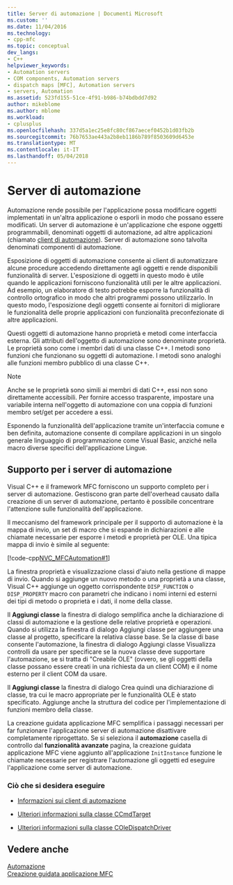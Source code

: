 ```yaml
---
title: Server di automazione | Documenti Microsoft
ms.custom: ''
ms.date: 11/04/2016
ms.technology:
- cpp-mfc
ms.topic: conceptual
dev_langs:
- C++
helpviewer_keywords:
- Automation servers
- COM components, Automation servers
- dispatch maps [MFC], Automation servers
- servers, Automation
ms.assetid: 523fd155-51ce-4f91-b986-b74bdbdd7d92
author: mikeblome
ms.author: mblome
ms.workload:
- cplusplus
ms.openlocfilehash: 337d5a1ec25e8fc80cf867aecef0452b1d03fb2b
ms.sourcegitcommit: 76b7653ae443a2b8eb1186b789f8503609d6453e
ms.translationtype: MT
ms.contentlocale: it-IT
ms.lasthandoff: 05/04/2018
---
```

# <a name="automation-servers"></a>Server di automazione
Automazione rende possibile per l'applicazione possa modificare oggetti implementati in un'altra applicazione o esporli in modo che possano essere modificati. Un server di automazione è un'applicazione che espone oggetti programmabili, denominati oggetti di automazione, ad altre applicazioni (chiamato [client di automazione](../mfc/automation-clients.md)). Server di automazione sono talvolta denominati componenti di automazione.  
  
 Esposizione di oggetti di automazione consente ai client di automatizzare alcune procedure accedendo direttamente agli oggetti e rende disponibili funzionalità di server. L'esposizione di oggetti in questo modo è utile quando le applicazioni forniscono funzionalità utili per le altre applicazioni. Ad esempio, un elaboratore di testo potrebbe esporre la funzionalità di controllo ortografico in modo che altri programmi possono utilizzarlo. In questo modo, l'esposizione degli oggetti consente ai fornitori di migliorare le funzionalità delle proprie applicazioni con funzionalità preconfezionate di altre applicazioni.  
  
 Questi oggetti di automazione hanno proprietà e metodi come interfaccia esterna. Gli attributi dell'oggetto di automazione sono denominate proprietà. Le proprietà sono come i membri dati di una classe C++. I metodi sono funzioni che funzionano su oggetti di automazione. I metodi sono analoghi alle funzioni membro pubblico di una classe C++.  
  
> [!NOTE]
>  Anche se le proprietà sono simili ai membri di dati C++, essi non sono direttamente accessibili. Per fornire accesso trasparente, impostare una variabile interna nell'oggetto di automazione con una coppia di funzioni membro set/get per accedere a essi.  
  
 Esponendo la funzionalità dell'applicazione tramite un'interfaccia comune e ben definita, automazione consente di compilare applicazioni in un singolo generale linguaggio di programmazione come Visual Basic, anziché nella macro diverse specifici dell'applicazione Lingue.  
  
##  <a name="_core_support_for_automation_servers"></a> Supporto per i server di automazione  
 Visual C++ e il framework MFC forniscono un supporto completo per i server di automazione. Gestiscono gran parte dell'overhead causato dalla creazione di un server di automazione, pertanto è possibile concentrare l'attenzione sulle funzionalità dell'applicazione.  
  
 Il meccanismo del framework principale per il supporto di automazione è la mappa di invio, un set di macro che si espande in dichiarazioni e alle chiamate necessarie per esporre i metodi e proprietà per OLE. Una tipica mappa di invio è simile al seguente:  
  
 [!code-cpp[NVC_MFCAutomation#1](../mfc/codesnippet/cpp/automation-servers_1.cpp)]  
  
 La finestra proprietà e visualizzazione classi d'aiuto nella gestione di mappe di invio. Quando si aggiunge un nuovo metodo o una proprietà a una classe, Visual C++ aggiunge un oggetto corrispondente `DISP_FUNCTION` o `DISP_PROPERTY` macro con parametri che indicano i nomi interni ed esterni dei tipi di metodo o proprietà e i dati, il nome della classe.  
  
 Il **Aggiungi classe** la finestra di dialogo semplifica anche la dichiarazione di classi di automazione e la gestione delle relative proprietà e operazioni. Quando si utilizza la finestra di dialogo Aggiungi classe per aggiungere una classe al progetto, specificare la relativa classe base. Se la classe di base consente l'automazione, la finestra di dialogo Aggiungi classe Visualizza controlli da usare per specificare se la nuova classe deve supportare l'automazione, se si tratta di "Creabile OLE" (ovvero, se gli oggetti della classe possano essere creati in una richiesta da un client COM) e il nome esterno per il client COM da usare.  
  
 Il **Aggiungi classe** la finestra di dialogo Crea quindi una dichiarazione di classe, tra cui le macro appropriate per le funzionalità OLE è stato specificato. Aggiunge anche la struttura del codice per l'implementazione di funzioni membro della classe.  
  
 La creazione guidata applicazione MFC semplifica i passaggi necessari per far funzionare l'applicazione server di automazione disattivare completamente riprogettato. Se si seleziona il **automazione** casella di controllo dal **funzionalità avanzate** pagina, la creazione guidata applicazione MFC viene aggiunto all'applicazione `InitInstance` funzione le chiamate necessarie per registrare l'automazione gli oggetti ed eseguire l'applicazione come server di automazione.  
  
### <a name="what-do-you-want-to-do"></a>Ciò che si desidera eseguire  
  
-   [Informazioni sui client di automazione](../mfc/automation-clients.md)  
  
-   [Ulteriori informazioni sulla classe CCmdTarget](../mfc/reference/ccmdtarget-class.md)  
  
-   [Ulteriori informazioni sulla classe COleDispatchDriver](../mfc/reference/coledispatchdriver-class.md)  
  
## <a name="see-also"></a>Vedere anche  
 [Automazione](../mfc/automation.md)   
 [Creazione guidata applicazione MFC](../mfc/reference/mfc-application-wizard.md)

